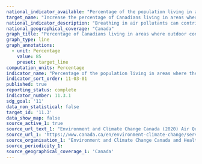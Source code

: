 ```yaml
---
national_indicator_available: "Percentage of the population living in areas where the Canadian Ambient Air Quality Standards are met"
target_name: "Increase the percentage of Canadians living in areas where air quality standards are achieved from 70% in 2015 to 85% in 2030"
national_indicator_description: "Breathing in air pollutants can contribute to health issues such as asthma, cardiovascular diseases and premature mortality. To better inform Canadians, an indicator was devised that monitors general improvements to air quality using the 2020 Canadian Ambient Air Quality Standards (CAAQS, the standards). More specifically, this indicator tracks the percentage of the population living in areas where outdoor concentrations of air pollutants were below the 2020 standards." 
national_geographical_coverage: "Canada"
graph_title: "Percentage of Canadians living in areas where outdoor concentrations of air pollutants were below the 2020 Canadian Ambient Air Quality Standards"
graph_type: line
graph_annotations:
  - unit: Percentage
    value: 85
    preset: target_line
computation_units: Percentage
indicator_name: "Percentage of the population living in areas where the Canadian Ambient Air Quality Standards are met"
indicator_sort_order: 11-03-01
published: true
reporting_status: complete
indicator_number: 11.3.1
sdg_goal: '11'
data_non_statistical: false
target_id: '11.3'
data_show_map: false
source_active_1: true
source_url_text_1: "Environment and Climate Change Canada (2020) Air Quality Research Division. Health Canada (2020) Air Health Effects Assessment Division"
source_url_1: 'https://www.canada.ca/en/environment-climate-change/services/environmental-indicators/population-exposure-outdoor-air-pollutants.html'
source_organisation_1: "Environment and Climate Change Canada and Health Canada"
source_periodicity_1:
source_geographical_coverage_1: 'Canada'
---
```


